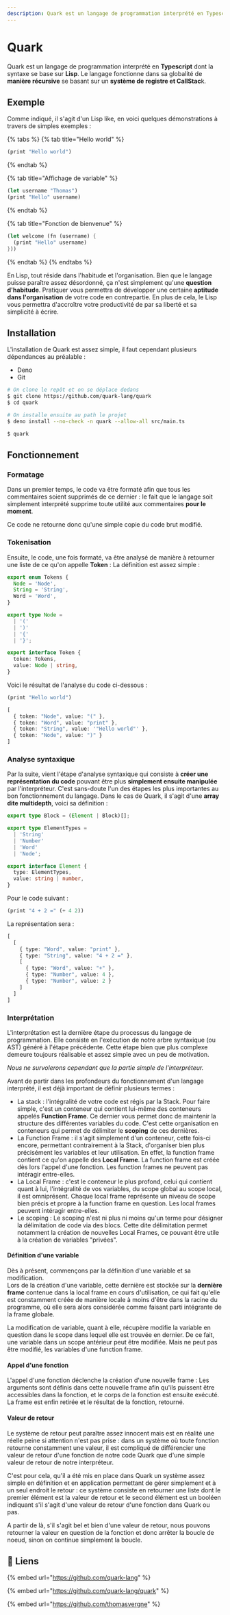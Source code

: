 ```yaml
---
description: Quark est un langage de programmation interprété en Typescript.
---
```


# Quark

Quark est un langage de programmation interprété en **Typescript** dont la syntaxe se base sur **Lisp**. Le langage fonctionne dans sa globalité de **manière récursive** se basant sur un **système de registre et CallStac**k.

## Exemple

Comme indiqué, il s'agit d'un Lisp like, en voici quelques démonstrations à travers de simples exemples :

{% tabs %}
{% tab title="Hello world" %}
```scheme
(print "Hello world")
```
{% endtab %}

{% tab title="Affichage de variable" %}
```scheme
(let username "Thomas")
(print "Hello" username)
```
{% endtab %}

{% tab title="Fonction de bienvenue" %}
```scheme
(let welcome (fn (username) {
  (print "Hello" username)
}))
```
{% endtab %}
{% endtabs %}

En Lisp, tout réside dans l'habitude et l'organisation. Bien que le langage puisse paraître assez désordonné, ça n'est simplement qu'une **question d'habitude**. Pratiquer vous permettra de développer une certaine **aptitude dans l'organisation** de votre code en contrepartie. En plus de cela, le Lisp vous permettra d'accroître votre productivité de par sa liberté et sa simplicité à écrire.

## Installation

L'installation de Quark est assez simple, il faut cependant plusieurs dépendances au préalable :

* Deno
* Git

```bash
# On clone le repôt et on se déplace dedans
$ git clone https://github.com/quark-lang/quark
$ cd quark

# On installe ensuite au path le projet
$ deno install --no-check -n quark --allow-all src/main.ts

$ quark
```

## Fonctionnement

### Formatage

Dans un premier temps, le code va être formaté afin que tous les commentaires soient supprimés de ce dernier : le fait que le langage soit simplement interprété supprime toute utilité aux commentaires **pour le moment**. 

Ce code ne retourne donc qu'une simple copie du code brut modifié.

### Tokenisation

Ensuite, le code, une fois formaté, va être analysé de manière à retourner une liste de ce qu'on appelle **Token** : La définition est assez simple :

```typescript
export enum Tokens {
  Node = 'Node',
  String = 'String',
  Word = 'Word',
}

export type Node = 
  | '(' 
  | ')' 
  | '{' 
  | '}';

export interface Token {
  token: Tokens,
  value: Node | string,
}

```

Voici le résultat de l'analyse du code ci-dessous :

```scheme
(print "Hello world")
```

```typescript
[
  { token: "Node", value: "(" },
  { token: "Word", value: "print" },
  { token: "String", value: '"Hello world"' },
  { token: "Node", value: ")" }
]
```

### Analyse syntaxique

Par la suite, vient l'étape d'analyse syntaxique qui consiste à **créer une représentation du code** pouvant être plus **simplement ensuite manipulée** par l'interpréteur. C'est sans-doute l'un des étapes les plus importantes au bon fonctionnement du langage. Dans le cas de Quark, il s'agit d'une **array dite multidepth**, voici sa définition :

```typescript
export type Block = (Element | Block)[];

export type ElementTypes =
  | 'String'
  | 'Number'
  | 'Word'
  | 'Node';

export interface Element {
  type: ElementTypes,
  value: string | number,
}
```

Pour le code suivant :

```scheme
(print "4 + 2 =" (+ 4 2))
```

La représentation sera :

```typescript
[
  [
    { type: "Word", value: "print" },
    { type: "String", value: "4 + 2 =" },
    [
      { type: "Word", value: "+" },
      { type: "Number", value: 4 },
      { type: "Number", value: 2 }
    ]
  ]
]
```

### Interprétation

L'interprétation est la dernière étape du processus du langage de programmation. Elle consiste en l'exécution de notre arbre syntaxique \(ou AST\) généré à l'étape précédente. Cette étape bien que plus complexe demeure toujours réalisable et assez simple avec un peu de motivation.  
  
_Nous ne survolerons cependant que la partie simple de l'interpréteur._  
  
Avant de partir dans les profondeurs du fonctionnement d'un langage interprété, il est déjà important de définir plusieurs termes :

* La stack : l'intégralité de votre code est régis par la Stack. Pour faire simple, c'est un conteneur qui contient lui-même des conteneurs appelés **Function Frame**. Ce dernier vous permet donc de maintenir la structure des différentes variables du code. C'est cette organisation en conteneurs qui permet de délimiter le **scoping** de ces dernières.
* La Function Frame : il s'agit simplement d'un conteneur, cette fois-ci encore, permettant contrairement à la Stack, d'organiser bien plus précisément les variables et leur utilisation. En effet, la function frame contient ce qu'on appelle des **Local Frame**. La function frame est créée dès lors l'appel d'une fonction. Les function frames ne peuvent pas intéragir entre-elles.
* La Local Frame : c'est le conteneur le plus profond, celui qui contient quant à lui, l'intégralité de vos variables, du scope global au scope local, il est omniprésent. Chaque local frame représente un niveau de scope bien précis et propre à la function frame en question. Les local frames peuvent intéragir entre-elles.
* Le scoping : Le scoping n'est ni plus ni moins qu'un terme pour désigner la délimitation de code via des blocs. Cette dite délimitation permet notamment la création de nouvelles Local Frames, ce pouvant être utile à la création de variables "privées". 

#### Définition d'une variable

Dès à présent, commençons par la définition d'une variable et sa modification.  
Lors de la création d'une variable, cette dernière est stockée sur la **dernière frame** contenue dans la local frame en cours d'utilisation, ce qui fait qu'elle est constamment créée de manière locale à moins d'être dans la racine du programme, où elle sera alors considérée comme faisant parti intégrante de la frame globale.  
  
La modification de variable, quant à elle, récupère modifie la variable en question dans le scope dans lequel elle est trouvée en dernier. De ce fait, une variable dans un scope antérieur peut être modifiée. Mais ne peut pas être modifié, les variables d'une function frame.

#### Appel d'une fonction

L'appel d'une fonction déclenche la création d'une nouvelle frame : Les arguments sont définis dans cette nouvelle frame afin qu'ils puissent être accessibles dans la fonction, et le corps de la fonction est ensuite exécuté. La frame est enfin retirée et le résultat de la fonction, retourné.

#### Valeur de retour

Le système de retour peut paraître assez innocent mais est en réalité une réelle peine si attention n'est pas prise : dans un système où toute fonction retourne constamment une valeur, il est compliqué de différencier une valeur de retour d'une fonction de notre code Quark que d'une simple valeur de retour de notre interpréteur.  
  
C'est pour cela, qu'il a été mis en place dans Quark un système assez simple en définition et en application permettant de gérer simplement et à un seul endroit le retour : ce système consiste en retourner une liste dont le premier élément est la valeur de retour et le second élément est un booléen indiquant s'il s'agit d'une valeur de retour d'une fonction dans Quark ou pas.   
  
A partir de là, s'il s'agit bel et bien d'une valeur de retour, nous pouvons retourner la valeur en question de la fonction et donc arrêter la boucle de noeud, sinon on continue simplement la boucle.



## 🔗 Liens

{% embed url="https://github.com/quark-lang" %}

{% embed url="https://github.com/quark-lang/quark" %}

{% embed url="https://github.com/thomasvergne" %}



